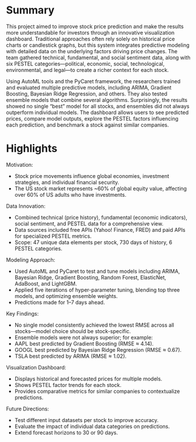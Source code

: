 # Summary
This project aimed to improve stock price prediction and make the results more understandable for investors through an innovative visualization dashboard. Traditional approaches often rely solely on historical price charts or candlestick graphs, but this system integrates predictive modeling with detailed data on the underlying factors driving price changes. The team gathered technical, fundamental, and social sentiment data, along with six PESTEL categories—political, economic, social, technological, environmental, and legal—to create a richer context for each stock.

Using AutoML tools and the PyCaret framework, the researchers trained and evaluated multiple predictive models, including ARIMA, Gradient Boosting, Bayesian Ridge Regression, and others. They also tested ensemble models that combine several algorithms. Surprisingly, the results showed no single “best” model for all stocks, and ensembles did not always outperform individual models. The dashboard allows users to see predicted prices, compare model outputs, explore the PESTEL factors influencing each prediction, and benchmark a stock against similar companies.

# Highlights

Motivation:

  * Stock price movements influence global economies, investment strategies, and individual financial security.
  * The US stock market represents ~60% of global equity value, affecting over 60% of US adults who have investments.

    
Data Innovation:

  * Combined technical (price history), fundamental (economic indicators), social sentiment, and PESTEL data for a comprehensive view.
  * Data sources included free APIs (Yahoo! Finance, FRED) and paid APIs for specialized PESTEL metrics.
  * Scope: 47 unique data elements per stock, 730 days of history, 6 PESTEL categories.

Modeling Approach:

  * Used AutoML and PyCaret to test and tune models including ARIMA, Bayesian Ridge, Gradient Boosting, Random Forest, ElasticNet, AdaBoost, and LightGBM.
  * Applied five iterations of hyper-parameter tuning, blending top three models, and optimizing ensemble weights.
  * Predictions made for 1–7 days ahead.

Key Findings:

  * No single model consistently achieved the lowest RMSE across all stocks—model choice should be stock-specific.
  * Ensemble models were not always superior; for example:
  * AAPL best predicted by Gradient Boosting (RMSE ≈ 4.14).
  * GOOGL best predicted by Bayesian Ridge Regression (RMSE ≈ 0.67).
  * TSLA best predicted by ARIMA (RMSE ≈ 1.02).

Visualization Dashboard:

  * Displays historical and forecasted prices for multiple models.
  * Shows PESTEL factor trends for each stock.
  * Provides comparative metrics for similar companies to contextualize predictions.

Future Directions:
  * Test different input datasets per stock to improve accuracy.
  * Evaluate the impact of individual data categories on predictions.
  * Extend forecast horizons to 30 or 90 days.
